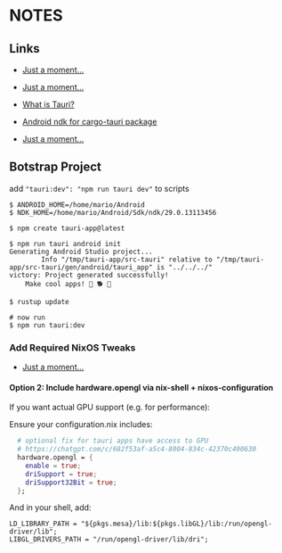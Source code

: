 # NOTES

## Links

- [Just a moment...](https://claude.ai/chat/da75c4ad-8e76-44a7-ae23-fd156fee59be)
- [Just a moment...](https://chatgpt.com/c/682f53af-a5c4-8004-834c-42370c490630)

- [What is Tauri?](https://tauri.app/start/)
- [Android ndk for cargo-tauri package](https://discourse.nixos.org/t/android-ndk-for-cargo-tauri-package/59356)
- [Just a moment...](https://stackoverflow.com/questions/39159357/how-to-set-android-ndk-home-so-that-android-studio-does-not-ask-for-ndk-location)

## Botstrap Project

add `"tauri:dev": "npm run tauri dev"` to scripts

```shell
$ ANDROID_HOME=/home/mario/Android
$ NDK_HOME=/home/mario/Android/Sdk/ndk/29.0.13113456

$ npm create tauri-app@latest

$ npm run tauri android init
Generating Android Studio project...
        Info "/tmp/tauri-app/src-tauri" relative to "/tmp/tauri-app/src-tauri/gen/android/tauri_app" is "../../../"
victory: Project generated successfully!
    Make cool apps! 🌻 🐕 🎉

$ rustup update

# now run 
$ npm run tauri:dev
```

### Add Required NixOS Tweaks

- [Just a moment...](https://chatgpt.com/c/682f53af-a5c4-8004-834c-42370c490630)

#### Option 2: Include hardware.opengl via nix-shell + nixos-configuration

If you want actual GPU support (e.g. for performance):

Ensure your configuration.nix includes:

```nix
  # optional fix for tauri apps have access to GPU
  # https://chatgpt.com/c/682f53af-a5c4-8004-834c-42370c490630
  hardware.opengl = {
    enable = true;
    driSupport = true;
    driSupport32Bit = true;
  };
```

And in your shell, add:

```shell
LD_LIBRARY_PATH = "${pkgs.mesa}/lib:${pkgs.libGL}/lib:/run/opengl-driver/lib";
LIBGL_DRIVERS_PATH = "/run/opengl-driver/lib/dri";
```
